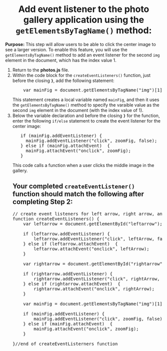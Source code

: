 <center><h1>Add event listener to the photo gallery application using the <code>getElementsByTagName()</code> method:</h1></center>

<b>Purpose:</b>  This step will allow users to be able to click the center image to see a larger version.  To enable this feature, you will use the <code>getElementsByTagName()</code> method to add an event listener for the second <code>img</code> element in the document, which has the index value 1.
<ol>
<li>Return to the <b>photos.js</b> file.

<li>
Within the code block for the <code>createEventListeners()</code> function, just before the closing <code><b>}</b></code>, add the following statement:
<pre>
    var mainFig = document.getElementsByTagName("img")[1];   
</pre>
This statement creates a local variable named <code>mainFig</code>, and then it uses the <code>getElementsByTagName()</code> method to specify the varaible value as the second <code>img</code> element in the document (with the index value of 1).
</li>

<li>
Below the variable declaration and before the closing <code><b>}</b></code> for the function, enter the following <code>if/else</code> statement to create the event listener for the center image:
<pre>
   if (mainFig.addEventListener) {
     mainFig.addEventListener("click", zoomFig, false); 
   } else if (mainFig.attachEvent)  {
     mainFig.attachEvent("onclick", zoomFig);
   }
</pre>
This code calls a function when a user clicks the middle image in the gallery.  
</li>

<h2>Your completed <code>createEventListener()</code> function should match the following after completing <b>Step 2</b>:</h2>

<pre>
// create event listeners for left arrow, right arrow, and center figure element 
function createEventListeners() {
    var leftarrow = document.getElementById("leftarrow");<br>
    if (leftarrow.addEventListener) {
        leftarrow.addEventListener("click", leftArrow, false); 
    } else if (leftarrow.attachEvent)  {
        leftarrow.attachEvent("onclick", leftArrow);
    }<br>    
    var rightarrow = document.getElementById("rightarrow");<br>
    if (rightarrow.addEventListener) {
        rightarrow.addEventListener("click", rightArrow, false); 
    } else if (rightarrow.attachEvent)  {
        rightarrow.attachEvent("onclick", rightArrow);
    }<br>  
    var mainFig = document.getElementsByTagName("img")[1];<br>
    if (mainFig.addEventListener) {
        mainFig.addEventListener("click", zoomFig, false); 
    } else if (mainFig.attachEvent)  {
        mainFig.attachEvent("onclick", zoomFig);
    }<br>
}//end of createEventListerners function
</pre>
</ol>